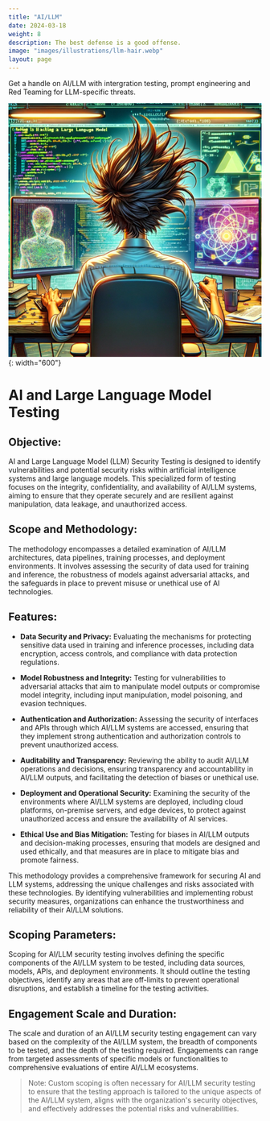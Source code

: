 ```yaml
---
title: "AI/LLM"
date: 2024-03-18
weight: 8
description: The best defense is a good offense.
image: "images/illustrations/llm-hair.webp"
layout: page
---
```

Get a handle on AI/LLM with intergration testing, prompt engineering and Red Teaming for LLM-specific threats. 
<!--more-->

![hacking llm](/images/illustrations/llm-hair.webp){: width="600"}

# AI and Large Language Model Testing
## Objective:
AI and Large Language Model (LLM) Security Testing is designed to identify vulnerabilities and potential security risks within artificial intelligence systems and large language models. This specialized form of testing focuses on the integrity, confidentiality, and availability of AI/LLM systems, aiming to ensure that they operate securely and are resilient against manipulation, data leakage, and unauthorized access.

## Scope and Methodology:
The methodology encompasses a detailed examination of AI/LLM architectures, data pipelines, training processes, and deployment environments. It involves assessing the security of data used for training and inference, the robustness of models against adversarial attacks, and the safeguards in place to prevent misuse or unethical use of AI technologies.

## Features:

- **Data Security and Privacy:** Evaluating the mechanisms for protecting sensitive data used in training and inference processes, including data encryption, access controls, and compliance with data protection regulations.

- **Model Robustness and Integrity:** Testing for vulnerabilities to adversarial attacks that aim to manipulate model outputs or compromise model integrity, including input manipulation, model poisoning, and evasion techniques.

- **Authentication and Authorization:** Assessing the security of interfaces and APIs through which AI/LLM systems are accessed, ensuring that they implement strong authentication and authorization controls to prevent unauthorized access.

- **Auditability and Transparency:** Reviewing the ability to audit AI/LLM operations and decisions, ensuring transparency and accountability in AI/LLM outputs, and facilitating the detection of biases or unethical use.

- **Deployment and Operational Security:** Examining the security of the environments where AI/LLM systems are deployed, including cloud platforms, on-premise servers, and edge devices, to protect against unauthorized access and ensure the availability of AI services.

- **Ethical Use and Bias Mitigation:** Testing for biases in AI/LLM outputs and decision-making processes, ensuring that models are designed and used ethically, and that measures are in place to mitigate bias and promote fairness.

This methodology provides a comprehensive framework for securing AI and LLM systems, addressing the unique challenges and risks associated with these technologies. By identifying vulnerabilities and implementing robust security measures, organizations can enhance the trustworthiness and reliability of their AI/LLM solutions.

## Scoping Parameters:
Scoping for AI/LLM security testing involves defining the specific components of the AI/LLM system to be tested, including data sources, models, APIs, and deployment environments. It should outline the testing objectives, identify any areas that are off-limits to prevent operational disruptions, and establish a timeline for the testing activities.

## Engagement Scale and Duration:
The scale and duration of an AI/LLM security testing engagement can vary based on the complexity of the AI/LLM system, the breadth of components to be tested, and the depth of the testing required. Engagements can range from targeted assessments of specific models or functionalities to comprehensive evaluations of entire AI/LLM ecosystems.

> Note: Custom scoping is often necessary for AI/LLM security testing to ensure that the testing approach is tailored to the unique aspects of the AI/LLM system, aligns with the organization's security objectives, and effectively addresses the potential risks and vulnerabilities.

